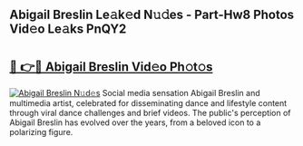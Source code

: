 ## Abigail Breslin Le𝚊k𝚎d N𝚞𝚍es - Part-Hw8 Photos Vid𝚎o Le𝚊ks PnQY2

# <h2><a href="http://fbdr2hj.evod.top/?m=Abigail+Breslin">🔗 👉🔴 Abigail Breslin Vid𝚎o Ph𝚘t𝚘s</a></h2>

[![Abigail Breslin N𝚞d𝚎s](https://i.imgur.com/8V9OHl7.gif)](http://fbdr2hj.evod.top/?m=Abigail+Breslin)
Social media sensation Abigail Breslin and multimedia artist, celebrated for disseminating dance and lifestyle content through viral dance challenges and brief videos. The public's perception of Abigail Breslin has evolved over the years, from a beloved icon to a polarizing figure. 

